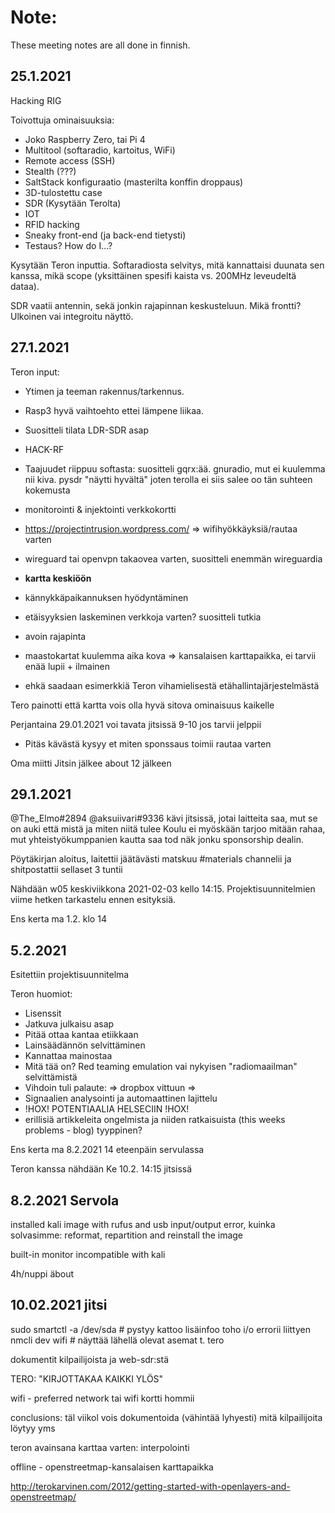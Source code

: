 # Note:
These meeting notes are all done in finnish.

## 25.1.2021

Hacking RIG

Toivottuja ominaisuuksia:

  * Joko Raspberry Zero, tai Pi 4
  * Multitool (softaradio, kartoitus, WiFi)
  * Remote access (SSH)
  * Stealth (???)
  * SaltStack konfiguraatio (masterilta konffin droppaus)
  * 3D-tulostettu case
  * SDR (Kysytään Terolta)
  * IOT
  * RFID hacking
  * Sneaky front-end (ja back-end tietysti)
  * Testaus? How do I...?

Kysytään Teron inputtia. Softaradiosta selvitys, mitä kannattaisi duunata sen kanssa, mikä scope (yksittäinen spesifi kaista vs. 200MHz leveudeltä dataa).

SDR vaatii antennin, sekä jonkin rajapinnan keskusteluun. Mikä frontti? Ulkoinen vai integroitu näyttö.

## 27.1.2021

Teron input:
* Ytimen ja teeman rakennus/tarkennus.
* Rasp3 hyvä vaihtoehto ettei lämpene liikaa.
* Suositteli tilata LDR-SDR asap
* HACK-RF
* Taajuudet riippuu softasta: suositteli gqrx:ää. gnuradio, mut ei kuulemma nii kiva. pysdr "näytti hyvältä" joten terolla ei siis salee oo tän suhteen kokemusta
* monitorointi & injektointi verkkokortti
* https://projectintrusion.wordpress.com/ => wifihyökkäyksiä/rautaa varten
* wireguard tai openvpn takaovea varten, suositteli enemmän wireguardia


* **kartta keskiöön**
* kännykkäpaikannuksen hyödyntäminen
* etäisyyksien laskeminen verkkoja varten? suositteli tutkia
* avoin rajapinta
* maastokartat kuulemma aika kova => kansalaisen karttapaikka, ei tarvii enää lupii + ilmainen
* ehkä saadaan esimerkkiä Teron vihamielisestä etähallintajärjestelmästä

Tero painotti että kartta vois olla hyvä sitova ominaisuus kaikelle

Perjantaina 29.01.2021 voi tavata jitsissä 9-10 jos tarvii jelppii
* Pitäs kävästä kysyy et miten sponssaus toimii rautaa varten

Oma miitti Jitsin jälkee about 12 jälkeen

## 29.1.2021

@The_Elmo#2894 @aksuiivari#9336 kävi jitsissä, jotai laitteita saa, mut se on auki että mistä ja miten niitä tulee
Koulu ei myöskään tarjoo mitään rahaa, mut yhteistyökumppanien kautta saa tod näk jonku sponsorship dealin.

Pöytäkirjan aloitus, laitettii jäätävästi matskuu #materials channelii ja shitpostattii sellaset 3 tuntii

Nähdään w05 keskiviikkona 2021-02-03 kello 14:15. Projektisuunnitelmien viime hetken tarkastelu ennen esityksiä.

Ens kerta ma 1.2. klo 14 

## 5.2.2021

Esitettiin projektisuunnitelma

Teron huomiot:
* Lisenssit
* Jatkuva julkaisu asap
* Pitää ottaa kantaa etiikkaan
* Lainsäädännön selvittäminen
* Kannattaa mainostaa
* Mitä tää on? Red teaming emulation vai nykyisen "radiomaailman" selvittämistä
* Vihdoin tuli palaute: => dropbox vittuun =>
* Signaalien analysointi ja automaattinen lajittelu 
* !HOX! POTENTIAALIA HELSECIIN !HOX!
* erillisiä artikkeleita ongelmista ja niiden ratkaisuista (this weeks problems - blog) tyyppinen?

Ens kerta ma 8.2.2021 14 eteenpäin servulassa

Teron kanssa nähdään Ke 10.2. 14:15 jitsissä

## 8.2.2021 Servola
installed kali image with rufus and usb
input/output error, kuinka solvasimme: reformat, repartition and reinstall the image

built-in monitor incompatible with kali

4h/nuppi äbout

## 10.02.2021 jitsi
sudo smartctl -a /dev/sda # pystyy kattoo lisäinfoo toho i/o errorii liittyen
nmcli dev wifi # näyttää lähellä olevat asemat
t. tero

dokumentit kilpailijoista ja web-sdr:stä

TERO: "KIRJOTTAKAA KAIKKI YLÖS"

wifi - preferred network tai wifi kortti hommii

conclusions: täl viikol vois dokumentoida (vähintää lyhyesti) mitä kilpailijoita löytyy yms 

teron avainsana karttaa varten: interpolointi

offline - openstreetmap-kansalaisen karttapaikka

http://terokarvinen.com/2012/getting-started-with-openlayers-and-openstreetmap/
